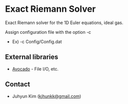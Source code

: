 # Exact Riemann Solver
Exact Riemann solver for the 1D Euler equations, ideal gas.

Assign configuration file with the option -c
  * Ex) -c Config/Config.dat
   
## External libraries
  * [Avocado](https://github.com/HojunYouKr/Deneb) - File I/O, etc.

## Contact
  * Juhyun Kim (kjhunkk@gmail.com)
